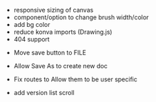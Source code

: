 - responsive sizing of canvas
- component/option to change brush width/color
- add bg color
- reduce konva imports (Drawing.js)
- 404 support

* Move save button to FILE
* Allow Save As to create new doc

* Fix routes to Allow them to be user specific

* add version list scroll